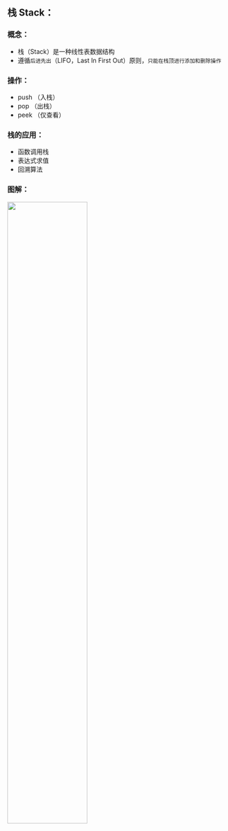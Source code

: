 ## 栈 Stack：

### 概念：
* 栈（Stack）是一种线性表数据结构
* 遵循`后进先出`（LIFO，Last In First Out）原则，`只能在栈顶进行添加和删除操作`

### 操作：
* push  （入栈）
* pop   （出栈）
* peek  （仅查看）

### 栈的应用：
* 函数调用栈
* 表达式求值
* 回溯算法

### 图解：
<img src="https://raw.staticdn.net/Navyum/imgbed/pic/IMG/c5cd48eae0339cb5a0bd8e920e8b321d.png" width =60% >